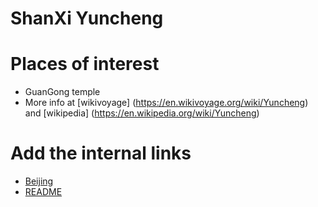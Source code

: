 # ShanXi Yuncheng


# Places of interest
 - GuanGong temple
 - More info at 
   [wikivoyage]
   (https://en.wikivoyage.org/wiki/Yuncheng) and [wikipedia]
   (https://en.wikipedia.org/wiki/Yuncheng)

# Add the internal links
- [Beijing](./Beijing.md)
- [README](./README.md)